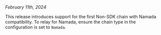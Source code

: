 *February 11th, 2024*

This release introduces support for the first Non-SDK chain with Namada compatibility. To relay for Namada, ensure the chain type in the configuration is set to `Namada`.
